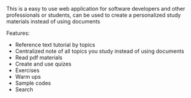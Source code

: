 This is a easy to use web application for software developers and other professionals or students, can be used to create a personalized study materials instead of using documents

Features:

- Reference text tutorial by topics
- Centralized note of all topics you study instead of using documents
- Read pdf materials
- Create and use quizes
- Exercises
- Warm ups
- Sample codes
- Search

